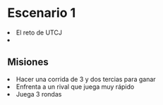 <h1>Escenario 1</h1>
<li>El reto de UTCJ</li>
<li></li>

<h2>Misiones</h2>
<li>Hacer una corrida de 3 y dos tercias para ganar </li>
<li>Enfrenta a un rival que juega muy rápido </li>
<li>Juega 3 rondas </li>